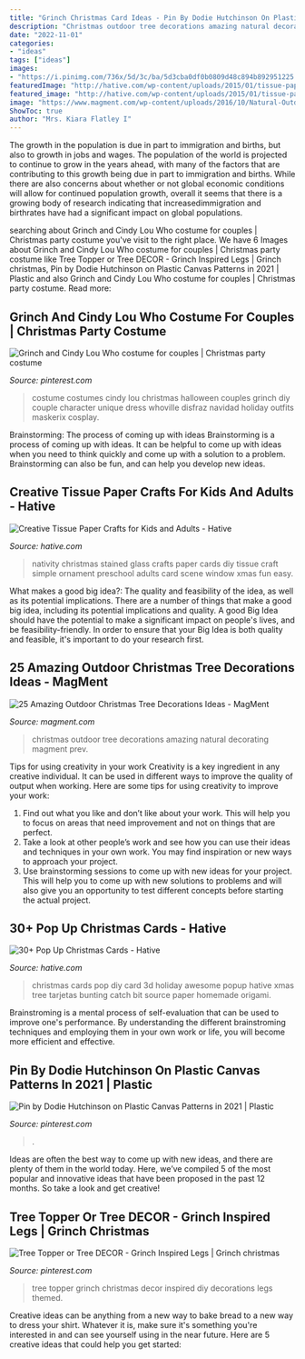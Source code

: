```yaml
---
title: "Grinch Christmas Card Ideas - Pin By Dodie Hutchinson On Plastic Canvas Patterns In 2021"
description: "Christmas outdoor tree decorations amazing natural decorating magment prev"
date: "2022-11-01"
categories:
- "ideas"
tags: ["ideas"]
images:
- "https://i.pinimg.com/736x/5d/3c/ba/5d3cba0df0b0809d48c894b892951225.jpg"
featuredImage: "http://hative.com/wp-content/uploads/2015/01/tissue-paper-crafts/12-tissue-paper-crafts.jpg"
featured_image: "http://hative.com/wp-content/uploads/2015/01/tissue-paper-crafts/12-tissue-paper-crafts.jpg"
image: "https://www.magment.com/wp-content/uploads/2016/10/Natural-Outdoor-Christmas-Decorating-Ideas.jpg"
ShowToc: true
author: "Mrs. Kiara Flatley I"
---
```



The growth in the population is due in part to immigration and births, but also to growth in jobs and wages.
The population of the world is projected to continue to grow in the years ahead, with many of the factors that are contributing to this growth being due in part to immigration and births. While there are also concerns about whether or not global economic conditions will allow for continued population growth, overall it seems that there is a growing body of research indicating that increasedimmigration and birthrates have had a significant impact on global populations.

	

		
searching about Grinch and Cindy Lou Who costume for couples | Christmas party costume you've visit to the right place. We have 6 Images about Grinch and Cindy Lou Who costume for couples | Christmas party costume like Tree Topper or Tree DECOR - Grinch Inspired Legs | Grinch christmas, Pin by Dodie Hutchinson on Plastic Canvas Patterns in 2021 | Plastic and also Grinch and Cindy Lou Who costume for couples | Christmas party costume. Read more:
		
    
## Grinch And Cindy Lou Who Costume For Couples | Christmas Party Costume

<img loading=lazy src="https://i.pinimg.com/736x/dd/b8/8d/ddb88dc321a4074d3424af68fd8e9728--cindy-lou-who-costume-costumes-for-couples.jpg" onerror="this.onerror=null;this.src='https://tse2.mm.bing.net/th?id=OIP._JShJTekrwI2g83sror5PQHaNd&amp;pid=15.1';" alt="Grinch and Cindy Lou Who costume for couples | Christmas party costume">

_Source: pinterest.com_

>costume costumes cindy lou christmas halloween couples grinch diy couple character unique dress whoville disfraz navidad holiday outfits maskerix cosplay. 

	

Brainstorming: The process of coming up with ideas
Brainstorming is a process of coming up with ideas. It can be helpful to come up with ideas when you need to think quickly and come up with a solution to a problem. Brainstorming can also be fun, and can help you develop new ideas.

    
## Creative Tissue Paper Crafts For Kids And Adults - Hative

<img loading=lazy src="http://hative.com/wp-content/uploads/2015/01/tissue-paper-crafts/12-tissue-paper-crafts.jpg" onerror="this.onerror=null;this.src='https://tse1.mm.bing.net/th?id=OIP.ztg9EjECENWWCUJWh9dxSgHaLH&amp;pid=15.1';" alt="Creative Tissue Paper Crafts for Kids and Adults - Hative">

_Source: hative.com_

>nativity christmas stained glass crafts paper cards diy tissue craft simple ornament preschool adults card scene window xmas fun easy. 

	

What makes a good big idea?: The quality and feasibility of the idea, as well as its potential implications.
There are a number of things that make a good big idea, including its potential implications and quality. A good Big Idea should have the potential to make a significant impact on people's lives, and be feasibility-friendly. In order to ensure that your Big Idea is both quality and feasible, it's important to do your research first.

    
## 25 Amazing Outdoor Christmas Tree Decorations Ideas - MagMent

<img loading=lazy src="https://www.magment.com/wp-content/uploads/2016/10/Natural-Outdoor-Christmas-Decorating-Ideas.jpg" onerror="this.onerror=null;this.src='https://tse3.mm.bing.net/th?id=OIP.D1LuWtHTWvaWq-2DeBwRHQHaJ4&amp;pid=15.1';" alt="25 Amazing Outdoor Christmas Tree Decorations Ideas - MagMent">

_Source: magment.com_

>christmas outdoor tree decorations amazing natural decorating magment prev. 

	

Tips for using creativity in your work
Creativity is a key ingredient in any creative individual. It can be used in different ways to improve the quality of output when working. Here are some tips for using creativity to improve your work: 
1. Find out what you like and don’t like about your work. This will help you to focus on areas that need improvement and not on things that are perfect. 
2. Take a look at other people’s work and see how you can use their ideas and techniques in your own work. You may find inspiration or new ways to approach your project. 
3. Use brainstorming sessions to come up with new ideas for your project. This will help you to come up with new solutions to problems and will also give you an opportunity to test different concepts before starting the actual project. 

    
## 30+ Pop Up Christmas Cards - Hative

<img loading=lazy src="https://hative.com/wp-content/uploads/2013/10/pop-up-xmas-cards/3d-popup-christmas-card-25.JPG" onerror="this.onerror=null;this.src='https://tse2.mm.bing.net/th?id=OIP.-q-jy-m58dmx0FbC0ZZWzQHaJ4&amp;pid=15.1';" alt="30+ Pop Up Christmas Cards - Hative">

_Source: hative.com_

>christmas cards pop diy card 3d holiday awesome popup hative xmas tree tarjetas bunting catch bit source paper homemade origami. 

	

Brainstroming is a mental process of self-evaluation that can be used to improve one's performance. By understanding the different brainstroming techniques and employing them in your own work or life, you will become more efficient and effective.

    
## Pin By Dodie Hutchinson On Plastic Canvas Patterns In 2021 | Plastic

<img loading=lazy src="https://i.pinimg.com/736x/5d/3c/ba/5d3cba0df0b0809d48c894b892951225.jpg" onerror="this.onerror=null;this.src='https://tse4.mm.bing.net/th?id=OIP.wZ_7CqqenPW2eFE12vG2PQHaLI&amp;pid=15.1';" alt="Pin by Dodie Hutchinson on Plastic Canvas Patterns in 2021 | Plastic">

_Source: pinterest.com_

>. 

	

Ideas are often the best way to come up with new ideas, and there are plenty of them in the world today. Here, we’ve compiled 5 of the most popular and innovative ideas that have been proposed in the past 12 months. So take a look and get creative!

    
## Tree Topper Or Tree DECOR - Grinch Inspired Legs | Grinch Christmas

<img loading=lazy src="https://i.pinimg.com/736x/33/ce/f2/33cef2b236b634989813d9b50c0c7507.jpg" onerror="this.onerror=null;this.src='https://tse2.mm.bing.net/th?id=OIP.HCOr9S_ejYUVU4E8W8_ulgHaNq&amp;pid=15.1';" alt="Tree Topper or Tree DECOR - Grinch Inspired Legs | Grinch christmas">

_Source: pinterest.com_

>tree topper grinch christmas decor inspired diy decorations legs themed. 

	

Creative ideas can be anything from a new way to bake bread to a new way to dress your shirt. Whatever it is, make sure it's something you're interested in and can see yourself using in the near future. Here are 5 creative ideas that could help you get started: 

